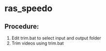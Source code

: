# ras_speedo

## Procedure:
1. Edit trim.bat to select input and output folder
2. Trim videos using trim.bat
 
